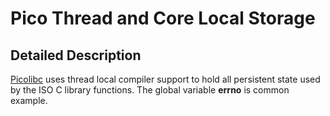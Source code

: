 # Pico Thread and Core Local Storage
## Detailed Description
[Picolibc](https://github.com/picolibc/picolibc) uses thread local compiler support to hold all persistent state used by the ISO C library functions.  The global variable **errno** is common example.
<!--stackedit_data:
eyJoaXN0b3J5IjpbNTI3MzQzMDkxLC04MzY0MjAyNzUsLTkzMj
Y2MTgwMiwtMTc2MDUxMzU5OCw3ODczNjg1MThdfQ==
-->